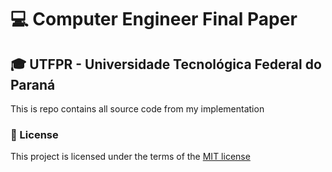 # :computer: Computer Engineer Final Paper
## :mortar_board: UTFPR - Universidade Tecnológica Federal do Paraná

This is repo contains all source code from my implementation


### :page_facing_up: License

This project is licensed under the terms of the [MIT license](/LICENSE)
